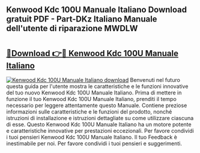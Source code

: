 ## Kenwood Kdc 100U Manuale Italiano Download gratuit PDF - Part-DKz Italiano Manuale dell'utente di riparazione MWDLW

# <h2><a href="http://dffmq7.blite.top/?on=Kenwood+Kdc+100U+Manuale+Italiano">🔗Download 👉🔴 Kenwood Kdc 100U Manuale Italiano</a></h2>

[![Kenwood Kdc 100U Manuale Italiano download](https://i.imgur.com/lujVjoI.png)](http://dffmq7.blite.top/?on=Kenwood+Kdc+100U+Manuale+Italiano)
Benvenuti nel futuro questa guida per l'utente mostra le caratteristiche e le funzioni innovative del tuo nuovo Kenwood Kdc 100U Manuale Italiano. Prima di mettere in funzione il tuo Kenwood Kdc 100U Manuale Italiano, prenditi il tempo necessario per leggere attentamente questo Manuale. Contiene preziose informazioni sulle caratteristiche e le funzioni del prodotto, nonché istruzioni di installazione e istruzioni dettagliate su come utilizzare ciascuna di esse. Questo Kenwood Kdc 100U Manuale Italiano ha un motore potente e caratteristiche innovative per prestazioni eccezionali. Per favore condividi i tuoi pensieri Kenwood Kdc 100U Manuale Italiano. Il tuo Feedback è inestimabile per noi. Per favore condividi i tuoi pensieri e suggerimenti.
